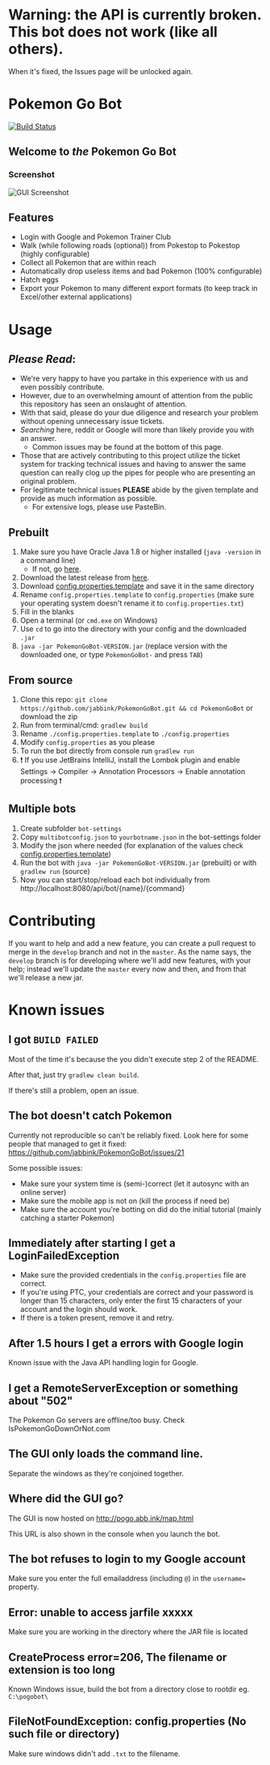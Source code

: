 # Warning: the API is currently broken. This bot does not work (like all others).

When it's fixed, the Issues page will be unlocked again.

# Pokemon Go Bot

[![Build Status](https://travis-ci.org/jabbink/PokemonGoBot.svg?branch=develop)](https://travis-ci.org/jabbink/PokemonGoBot)

## Welcome to _the_ Pokemon Go Bot

### Screenshot

![GUI Screenshot](http://pogo.abb.ink/img/gui-screenshot-01.png)

## Features

* Login with Google and Pokemon Trainer Club
* Walk (while following roads (optional)) from Pokestop to Pokestop (highly configurable)
* Collect all Pokemon that are within reach
* Automatically drop useless items and bad Pokemon (100% configurable)
* Hatch eggs
* Export your Pokemon to many different export formats (to keep track in Excel/other external applications)

# Usage

## ***Please Read***:

- We're very happy to have you partake in this experience with us and even possibly contribute.
- However, due to an overwhelming amount of attention from the public this repository has seen an onslaught of attention.
- With that said, please do your due diligence and research your problem without opening unnecessary issue tickets.
- *Searching* here, reddit or Google will more than likely provide you with an answer.
    - Common issues may be found at the bottom of this page.
- Those that are actively contributing to this project utilize the ticket system for tracking technical issues and
having to answer the same question can really clog up the pipes for people who are presenting an original problem.
- For legitimate technical issues **PLEASE** abide by the given template and provide as much information as possible.
    - For extensive logs, please use PasteBin.

## Prebuilt

1. Make sure you have Oracle Java 1.8 or higher installed (`java -version` in a command line)
    - If not, go [here](http://www.oracle.com/technetwork/java/javase/downloads/jdk8-downloads-2133151.html).
2. Download the latest release from [here](https://github.com/jabbink/PokemonGoBot/releases).
3. Download [config.properties.template](https://raw.githubusercontent.com/jabbink/PokemonGoBot/master/config.properties.template) and save it in the same directory
4. Rename `config.properties.template` to `config.properties` (make sure your operating system doesn't rename it to `config.properties.txt`)
5. Fill in the blanks
6. Open a terminal (or `cmd.exe` on Windows)
7. Use `cd` to go into the directory with your config and the downloaded `.jar`
8. `java -jar PokemonGoBot-VERSION.jar` (replace version with the downloaded one, or type `PokemonGoBot-` and press `TAB`)

## From source

1. Clone this repo: `git clone https://github.com/jabbink/PokemonGoBot.git && cd PokemonGoBot` or download the zip
2. Run from terminal/cmd: `gradlew build`
3. Rename `./config.properties.template` to `./config.properties`
4. Modify `config.properties` as you please
5. To run the bot directly from console run `gradlew run`
6. :exclamation: If you use JetBrains IntelliJ, install the Lombok plugin and enable Settings -> Compiler -> Annotation Processors -> Enable annotation processing :exclamation:

## Multiple bots
1. Create subfolder `bot-settings`
2. Copy `multibotconfig.json` to `yourbotname.json` in the bot-settings folder
3. Modify the json where needed (for explanation of the values check [config.properties.template](https://raw.githubusercontent.com/jabbink/PokemonGoBot/master/config.properties.template))
4. Run the bot with `java -jar PokemonGoBot-VERSION.jar` (prebuilt) or with `gradlew run` (source)
5. Now you can start/stop/reload each bot individually from http://localhost:8080/api/bot/{name}/{command}

# Contributing
If you want to help and add a new feature, you can create a pull request to merge in the `develop` branch and not in the `master`.
As the name says, the `develop` branch is for developing where we'll add new features, with your help; instead we'll update the `master` every now and then, and from that we'll release a new jar.

# Known issues

## I got `BUILD FAILED`
Most of the time it's because the you didn't execute step 2 of the README.

After that, just try `gradlew clean build`.

If there's still a problem, open an issue.

## The bot doesn't catch Pokemon

Currently not reproducible so can't be reliably fixed. Look here for some people that managed to get it fixed: https://github.com/jabbink/PokemonGoBot/issues/21

Some possible issues:

 * Make sure your system time is (semi-)correct (let it autosync with an online server)
 * Make sure the mobile app is not on (kill the process if need be)
 * Make sure the account you're botting on did do the initial tutorial (mainly catching a starter Pokemon)

## Immediately after starting I get a LoginFailedException

- Make sure the provided credentials in the `config.properties` file are correct.
- If you're using PTC, your credentials are correct and your password is longer than 15 characters, only enter the first 15 characters of your account and the login should work.
- If there is a token present, remove it and retry.

## After 1.5 hours I get a errors with Google login

Known issue with the Java API handling login for Google.

## I get a RemoteServerException or something about "502"

The Pokemon Go servers are offline/too busy. Check IsPokemonGoDownOrNot.com

## The GUI only loads the command line.

Separate the windows as they're conjoined together.

## Where did the GUI go?

The GUI is now hosted on http://pogo.abb.ink/map.html

This URL is also shown in the console when you launch the bot.

## The bot refuses to login to my Google account

Make sure you enter the full emailaddress (including `@`) in the `username=` property.

## Error: unable to access jarfile xxxxx

Make sure you are working in the directory where the JAR file is located

## CreateProcess error=206, The filename or extension is too long

Known Windows issue, build the bot from a directory close to rootdir eg. `C:\pogobot\`

## FileNotFoundException: config.properties (No such file or directory)

Make sure windows didn't add `.txt` to the filename.
